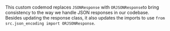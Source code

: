 This custom codemod replaces `JSONResponse` with `ORJSONResponse`to bring consistency to the way we handle JSON responses in our codebase. Besides updating the response class, it also updates the imports to use `from src.json_encoding import ORJSONResponse`.
